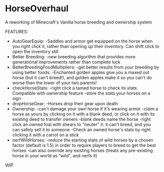 # HorseOverhaul
A reworking of Minecraft's Vanilla horse breeding and ownership system

FEATURES:
 * AutoGearEquip:
   -Saddles and armor get equipped on the horse when you right click it, rather than opening up their inventory. Can shift click to open the inventory still
 * Better Breeding:
   -new breeding algorithm that provides more generational improvements rather than complete luck
 * BetterBreedingFoodMultipliers:
   -get better results from your breeding by using better foods. 
   -Enchanted golden apples give you a maxed out horse (but it can't breed!), and golden apples make it so you can't do worse than the lower of your two parents!
 * checkHorseStats:
   -right click a tamed horse to check its stats. Compatible with ownership feature
   -store the stats your horses on a sign
 * dropHorseGear:
   -Horses drop their gear upon death
 * Ownership:
   -can't damage your own horse if it's wearing armor
   -claim a horse as yours by clicking on it with a blank deed, or click on it with its existing deed to transfer owners
   -blank deeds name the horse
   -right click an owned foal with shears to "neuter" it: it can't breed, and you can safely sell it to someone
   -Check an owned horse's stats by right clicking it with a carrot on a stick
 * nerfWildHorses:
   -reduce the starting stats of wild horses by a chosen factor (default is 1.5) in order to require players to breed to get the best horses
   -can also override any existing horses (treats any pre-existing horse in your world as "wild", and nerfs it)

WIP